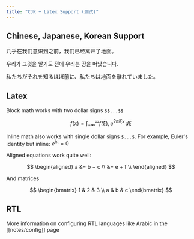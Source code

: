 ```yaml
---
title: "CJK + Latex Support (测试)"
---
```


## Chinese, Japanese, Korean Support
几乎在我们意识到之前，我们已经离开了地面。

우리가 그것을 알기도 전에 우리는 땅을 떠났습니다.

私たちがそれを知るほぼ前に、私たちは地面を離れていました。

## Latex

Block math works with two dollar signs `$$...$$`

$$f(x) = \int_{-\infty}^\infty
    f\hat(\xi),e^{2 \pi i \xi x}
    \,d\xi$$
	
Inline math also works with single dollar signs `$...$`. For example, Euler's identity but inline: $e^{i\pi} = 0$

Aligned equations work quite well:

$$
\begin{aligned}
a &= b + c \\ &= e + f \\
\end{aligned}
$$

And matrices

$$
\begin{bmatrix}
1 & 2 & 3 \\
a & b & c
\end{bmatrix}
$$

## RTL
More information on configuring RTL languages like Arabic in the [[notes/config]] page
